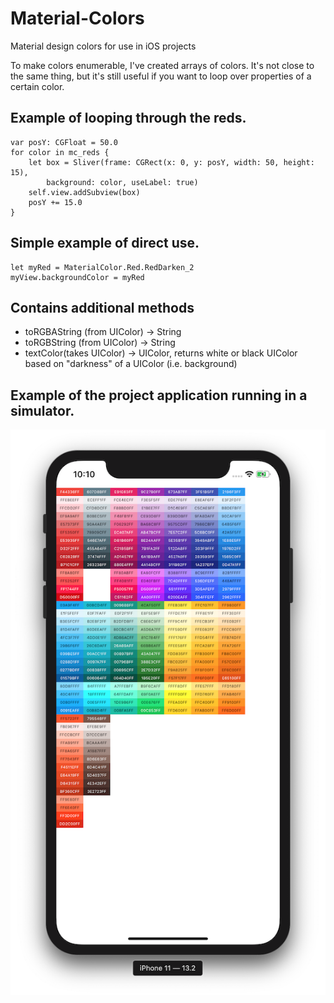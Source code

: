 # Material-Colors
Material design colors for use in iOS projects

To make colors enumerable, I've created arrays of colors. It's not close to the same thing, but it's still useful if you want to loop over properties of a certain color. 

## Example of looping through the reds.

    var posY: CGFloat = 50.0
    for color in mc_reds {
        let box = Sliver(frame: CGRect(x: 0, y: posY, width: 50, height: 15), 
            background: color, useLabel: true)
        self.view.addSubview(box)
        posY += 15.0
    }
    
## Simple example of direct use.

    let myRed = MaterialColor.Red.RedDarken_2
    myView.backgroundColor = myRed
    
## Contains additional methods

  - toRGBAString (from UIColor) -> String
  - toRGBString (from UIColor) -> String
  - textColor(takes UIColor) -> UIColor, returns white or black UIColor based on "darkness" of a UIColor (i.e. background)

## Example of the project application running in a simulator.

![application preview](iphone.png)
